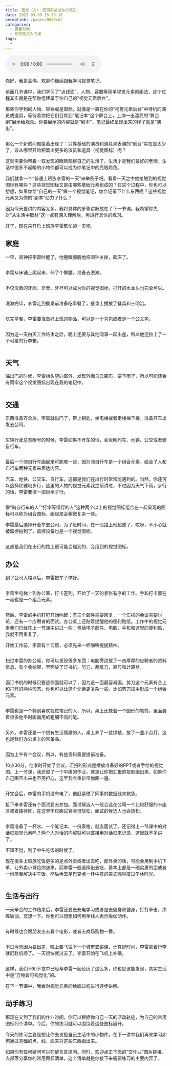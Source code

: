 ```yaml
---
title: 图标（上）：把现实装进你的笔记
date: 2022-03-09 15:39:18
permalink: /pages/0640c8/
categories:
  - 极客时间
  - 视觉笔记入门课
tags:
  - 
---
```

<audio title="05.图标（上）：把现实装进你的笔记" src="https://static001.geekbang.org/resource/audio/c7/90/c7c783874bb39b46fb0d9eb6d774e890.mp3" controls="controls"></audio> 
<p>你好，我是高伟。欢迎你继续跟我学习视觉笔记。</p><p>前面几节课中，我们学习了“点线面”、人物、容器等简单视觉元素的画法，这个过程其实就是在帮你组建属于你自己的“视觉元素后台”。</p><p>那些你学到的人物、容器或是图标，就像是一直在你的“视觉元素后台”中待机的演员或道具，等待着你把它们召唤到“笔记本”这个舞台上，上演一出漂亮的“舞台剧”展示给观众。你要展示的内容就是“剧本”，笔记最终呈现出来的样子就是“演出”。</p><p><img src="https://static001.geekbang.org/resource/image/d1/3e/d107502bf1e651db3707b55364e66e3e.jpg" alt=""></p><p>那么一个新的问题接着出现了：只靠基础的演员和道具来表演的“剧目”实在是太少了，该从哪里开始积累出更多的演员和道具（视觉图标）呢？</p><p>这就需要你带着一双发现的眼睛观察自己的生活了。生活才是我们最好的老师，生活中很多不起眼的小物件都可以成为你笔记中的亮眼角色。</p><p>我们就拿一个“普通上班族李雷的一天”来举例子吧。看看一天之中他接触到的视觉图标有哪些？这些视觉图标又是由哪些基础元素组成的？在这个过程中，你也可以想想，如果你给“自己的一天”做一个视觉笔记，你会记录下什么东西呢？这些视觉元素又为你的“剧本”助力了什么？</p><p>因为今天要讲的内容太多，我将具体的步骤讲解放在了下一节课。我希望你先对“<span class="orange">从生活中取材</span>”这一点有深入理解后，再进行具体的练习。</p><!-- [[[read_end]]] --><p>好了，现在来开启上班族李雷繁忙的一天吧。</p><h2>家庭</h2><p>一早，闹钟把李雷吵醒了，他睡眼朦胧地把闹钟关掉，起床了。</p><p><img src="https://static001.geekbang.org/resource/image/ca/df/ca8b9134dac8a90cc6bcf8e5834076df.jpg" alt=""></p><p>李雷从床铺上爬起来，伸了个懒腰，准备去洗漱。</p><p><img src="https://static001.geekbang.org/resource/image/61/b4/6136c976ef7aededdf51f040dcf167b4.jpg" alt=""></p><p>不仅洗漱的牙刷、牙膏、牙杯可以成为你的视觉图标，打开的水龙头也完全可以。</p><p><img src="https://static001.geekbang.org/resource/image/cd/23/cd477af99ac9bd78b4ac8eeacb9c2223.jpg" alt=""><img src="https://static001.geekbang.org/resource/image/7f/ac/7f81c9ad621c31a8093f301e434195ac.jpg" alt=""></p><p>洗漱完毕，李雷走到餐桌前准备吃早餐了，餐垫上摆放了餐具和三明治。</p><p><img src="https://static001.geekbang.org/resource/image/3c/13/3c9af1429acd0398dbc9f8cf85158f13.jpg" alt=""></p><p>吃完早餐，李雷要准备好上班的物品，可以是一个背包或者是一个公文包。</p><p><img src="https://static001.geekbang.org/resource/image/87/8b/878e5dfa5beb0964e554439a5d0f2f8b.jpg" alt=""></p><p>因为这一天白天工作结束之后，晚上还要与其他同事一起出差，所以他还拉上了一个可爱的行李箱。</p><p><img src="https://static001.geekbang.org/resource/image/f5/59/f523617181e8e3f400bbe20095011759.jpg" alt=""></p><h2>天气</h2><p>临出门的时候，李雷抬头望向窗外，发现外面乌云密布，要下雨了，所以可能还会有雨伞这个视觉图标出现在我的笔记中。</p><p><img src="https://static001.geekbang.org/resource/image/ec/b7/ec5f2ab1c31bb919a3fbfc6322a258b7.jpg" alt=""><img src="https://static001.geekbang.org/resource/image/c4/80/c45d8bfa97c90fd3aa7c8eacc0b07980.jpg" alt=""></p><h2>交通</h2><p>东西准备齐全后，李雷就出门了，带上钥匙，坐电梯或者走楼梯下楼，准备开车出发去公司。</p><p><img src="https://static001.geekbang.org/resource/image/2e/0a/2e160e6803447cbede99fc407e01930a.jpg" alt=""><img src="https://static001.geekbang.org/resource/image/b4/f6/b443901de90ef76be5d1200080960ef6.jpg" alt=""><img src="https://static001.geekbang.org/resource/image/cc/24/ccb1e2d95237089c100098c62917a224.jpg" alt=""></p><p>车辆行驶总有限号的时候，李雷如果不开车的话，会坐网约车、地铁、公交或者骑自行车。</p><p><img src="https://static001.geekbang.org/resource/image/47/63/475eae8835eede6c24796cb149147d63.jpg" alt=""></p><p>最后一个骑自行车画起来可能难一些，因为骑自行车是一个组合元素，结合了人和自行车两种元素来表达内容。<br>
<img src="https://static001.geekbang.org/resource/image/f9/af/f9aa5369817ca57064cd45a30db2c4af.jpg" alt=""></p><p>汽车、地铁、公交车、自行车，这都是我们在出行时常常能遇到的。当然，你还可以选择优雅地步行，这里的人物的视觉元素我之前讲过，不过因为天气下雨，步行的话，李雷要撑一把雨伞才行。</p><p><img src="https://static001.geekbang.org/resource/image/c7/af/c7ed954261b459522de525eeacd08caf.jpg" alt=""></p><p>像“骑自行车的人”“打伞等绿灯的人”这种两个以上的视觉图标组合在一起呈现的图标可以称为组合图标，画起来会稍微复杂一些。</p><p>李雷最后选择开着车去公司，为了赶时间，在一段路上他超速了，哎呀，不小心就被监控拍到了，监控设备也是一个视觉图标。</p><p><img src="https://static001.geekbang.org/resource/image/2a/5d/2af4fb456329e203215eba026b432d5d.jpg" alt=""></p><p>这都是我们在出行的路上很可能会碰到的、会用到的视觉图标。</p><h2>办公</h2><p>到了公司大楼以后，李雷把车子停好。</p><p><img src="https://static001.geekbang.org/resource/image/01/34/0155816dafcc2d06cc9f043b95d00a34.jpg" alt=""></p><p>李雷坐电梯上到办公室，打卡签到，开始了一天的紧张有序的工作。手和打卡器在一起也是一个组合元素。</p><p><img src="https://static001.geekbang.org/resource/image/f6/81/f6dce9168ef8192e725ebf2fefa5a681.jpg" alt=""></p><p>然后，李雷的手机钉钉开始响起：有三个邮件需要回复，一个汇报的会议需要讨论，还有一个应聘者的面试。办公桌上还贴着提醒他的便利贴纸。工作中的视觉元素我们已经在上一节课中讲过一些：包括电子邮件、电脑、手机和这里的便利贴，我就不再重复了。</p><p>开始工作前，李雷有个习惯，必须先来一杯咖啡提提精神。</p><p><img src="https://static001.geekbang.org/resource/image/d6/32/d6c1eb9fd12d22abb2cfb83c4e8de332.jpg" alt=""></p><p>扫过李雷的办公桌，你可以发现很多东西：电脑旁边放了一沓厚厚的应聘者的资料信息，有个收纳架，里面放了订书机、剪刀、裁纸刀、直尺和计算器。</p><p><img src="https://static001.geekbang.org/resource/image/5f/4e/5f670e077d1be85b75c6af2109ba5a4e.jpg" alt=""></p><p>画订书机的时候只要选侧面就可以了，因为这一面最容易画。剪刀这个元素有合上和打开的两种形态，你也可以让这个元素更复杂一些，比如剪刀加手形成一个组合元素。</p><p><img src="https://static001.geekbang.org/resource/image/7c/05/7c6df484f9b7bde7d0269bb23afe8805.jpg" alt=""><img src="https://static001.geekbang.org/resource/image/21/b7/216ec8a56eff998150b89218795601b7.jpg" alt=""></p><p>李雷也是一个特别喜欢视觉笔记的人，所以，桌上还放着一个圆形的笔筒，里面装着很多他平时画画用的粗细不同的笔。</p><p><img src="https://static001.geekbang.org/resource/image/d9/c2/d90f8f2b9987302c316489ef6ecc25c2.jpg" alt=""></p><p>另外，李雷还是一个很有生活情趣的人，桌上养了一盆绿植，放了一盏小台灯，这也是我们办公桌上的常备品。</p><p><img src="https://static001.geekbang.org/resource/image/59/6c/59b2908195e98d966f0e09fd9148326c.jpg" alt=""></p><p>因为上午有个会议，所以，有些资料需要提前准备。</p><p>10点30分，他准时开始了会议，汇报的形式是播放准备好的PPT或者手绘的视觉图。上一节课，我还留了一个中级的作业，就是让你把汇报的投影画出来，如果你自己画不出来也不用担心，这里我会重新带你画一遍。</p><p><img src="https://static001.geekbang.org/resource/image/d8/d1/d854331b8e5c326cd7897f816d6f4ed1.jpg" alt=""></p><p>开完会后，李雷的手机没有电了，他赶紧借了同事的数据线来救急。</p><p>接下来李雷还有个面试要去参加。面试候选人一般会选在公司一个比较舒服的卡座区或者接待区，在这里不仅面试官会很放松，面试的候选人也会放松。</p><p><img src="https://static001.geekbang.org/resource/image/51/20/51c4a736684323d2a769b213f6b12020.jpg" alt=""></p><p>李雷准备了一杯水、一个笔记本、一份表格，就去面试了。还记得上一节课中的对话框视觉元素吗？两个人对话的内容就可以直接用对话框来记录，这里就不多讲了。</p><p>不知不觉，到了中午吃饭的时候了。</p><p>现在很多上班族吃饭更多的是点外卖或者出去吃，那外卖的话，可能会用到手机下单，让外卖小哥给你送来。而李雷一般选择出去吃，基本上都是一碗实惠的面或者一份简餐解决中午饭，然后再去星巴克点一杯中意的美式咖啡度过午休时光。</p><p><img src="https://static001.geekbang.org/resource/image/ff/03/ff5fb8fc482652e0a1e46d2d5174a903.jpg" alt=""></p><h2>生活与出行</h2><p>一天辛苦的工作结束后，李雷还要去充电学习或者是去健身房健身，打打拳击，练练瑜伽，冥想一下。你也可以想想如何用单线人表示瑜伽动作。</p><p><img src="https://static001.geekbang.org/resource/image/d7/8d/d7a3be762b4254e9463d44dfc1bc898d.jpg" alt=""></p><p>有时候也会跟朋友出去看个电影，或者去商场购物一番。</p><p><img src="https://static001.geekbang.org/resource/image/96/ac/9626c0ede4f9709d67341d2da55b18ac.jpg" alt=""></p><p>不过今天因为要出差，晚上要飞往下一个城市去讲课，计算好时间，李雷拿着行李就赶赴机场了。一天很快就过去了，李雷开始在飞机上补眠。</p><p><img src="https://static001.geekbang.org/resource/image/a0/4f/a0ec7e93907d71d49a5a42e3662c0f4f.jpg" alt=""></p><p>这样，我们不知不觉中已经与李雷一起经历了这么多，你也应该能发现，其实生活中是“万物皆可视觉化”的。</p><p>在下一节课中，我会对视觉元素的绘画过程进行逐步讲解。</p><h2>动手练习</h2><p>那现在又到了我们的作业时间，你可以根据你自己一天的活动轨迹，为自己的常用图标列个清单。今后，你的练习就可以围绕着这些图标展开。</p><p>今天的练习主要是想让你去发掘自己生活中的小物件，在下一讲中我们再来学习如何通过基础的点、线、面来将这些东西画出来。</p><p>如果你有任何疑问可以在留言区提问。同时，欢迎点击下面的“交作业”图片链接，去部落分享你的常用图标清单，这个清单就是你接下来需要练习的主要内容了。</p>